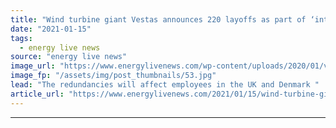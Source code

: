 ```yaml
---
title: "Wind turbine giant Vestas announces 220 layoffs as part of ‘internal reorganisation’"
date: "2021-01-15"
tags: 
  - energy live news
source: "energy live news"
image_url: "https://www.energylivenews.com/wp-content/uploads/2020/01/vestas-.jpg"
image_fp: "/assets/img/post_thumbnails/53.jpg"
lead: "The redundancies will affect employees in the UK and Denmark "
article_url: "https://www.energylivenews.com/2021/01/15/wind-turbine-giant-vestas-announces-220-layoffs-as-part-of-internal-reorganisation/"
---
```


---
